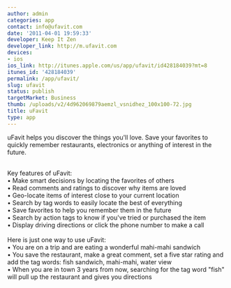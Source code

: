 ```yaml
---
author: admin
categories: app
contact: info@ufavit.com
date: '2011-04-01 19:59:33'
developer: Keep It Zen
developer_link: http://m.ufavit.com
devices: 
- ios
ios_link: http://itunes.apple.com/us/app/ufavit/id428184039?mt=8
itunes_id: '428184039'
permalink: /app/ufavit/
slug: ufavit
status: publish
targetMarket: Business
thumb: /uploads/v2/4d962069879aemzl_vsnidhez_100x100-72.jpg
title: uFavit
type: app
---
```


uFavit helps you discover the things you'll love. Save your favorites to quickly remember restaurants, electronics or anything of interest in the future. <br/><br/>

Key features of uFavit: <br/>
• Make smart decisions by locating the favorites of others<br/>
• Read comments and ratings to discover why items are loved <br/>
• Geo-locate items of interest close to your current location <br/>
• Search by tag words to easily locate the best of everything <br/>
• Save favorites to help you remember them in the future <br/>
• Search by action tags to know if you've tried or purchased the item<br/> 
• Display driving directions or click the phone number to make a call <br/>
<br/>
Here is just one way to use uFavit: <br/>
• You are on a trip and are eating a wonderful mahi-mahi sandwich <br/>
• You save the restaurant, make a great comment, set a five star rating and add the tag words: fish sandwich, mahi-mahi, water view <br/>
• When you are in town 3 years from now, searching for the tag word "fish" will pull up the restaurant and gives you directions <br/>